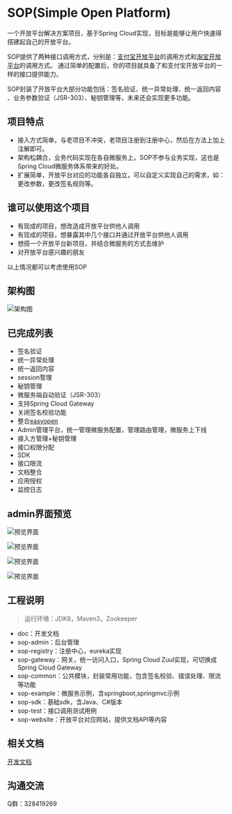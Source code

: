 # SOP(Simple Open Platform)

一个开放平台解决方案项目，基于Spring Cloud实现，目标是能够让用户快速得搭建起自己的开放平台。

SOP提供了两种接口调用方式，分别是：[支付宝开放平台](https://docs.open.alipay.com/api)的调用方式和[淘宝开放平台](http://open.taobao.com/api.htm?docId=285&docType=2)的调用方式。
通过简单的配置后，你的项目就具备了和支付宝开放平台的一样的接口提供能力。

SOP封装了开放平台大部分功能包括：签名验证、统一异常处理、统一返回内容 、业务参数验证（JSR-303）、秘钥管理等，未来还会实现更多功能。

## 项目特点

- 接入方式简单，与老项目不冲突，老项目注册到注册中心，然后在方法上加上注解即可。
- 架构松耦合，业务代码实现在各自微服务上，SOP不参与业务实现，这也是Spring Cloud微服务体系带来的好处。
- 扩展简单，开放平台对应的功能各自独立，可以自定义实现自己的需求，如：更改参数，更改签名规则等。

## 谁可以使用这个项目

- 有现成的项目，想改造成开放平台供他人调用
- 有现成的项目，想暴露其中几个接口并通过开放平台供他人调用
- 想搭一个开放平台新项目，并结合微服务的方式去维护
- 对开放平台感兴趣的朋友

以上情况都可以考虑使用SOP

## 架构图

![架构图](https://images.gitee.com/uploads/images/2019/0610/183127_408bc054_332975.png "sop.png")
## 已完成列表

- 签名验证
- 统一异常处理
- 统一返回内容
- session管理
- 秘钥管理
- 微服务端自动验证（JSR-303）
- 支持Spring Cloud Gateway
- 关闭签名校验功能
- 整合[easyopen](https://gitee.com/durcframework/easyopen)
- Admin管理平台，统一管理微服务配置，管理路由管理，微服务上下线
- 接入方管理+秘钥管理
- 接口权限分配
- SDK
- 接口限流
- 文档整合
- 应用授权
- 监控日志


## admin界面预览

![预览界面](https://images.gitee.com/uploads/images/2019/0509/140139_e99ab644_332975.png "admin_new1.png")

![预览界面](https://images.gitee.com/uploads/images/2019/0509/140154_c181db76_332975.png "admin_new2.png")

![预览界面](https://images.gitee.com/uploads/images/2019/0509/140203_0ed411a3_332975.png "admin_new3.png")

![预览界面](https://images.gitee.com/uploads/images/2019/0509/140220_1110f153_332975.png "admin_new4.png")

## 工程说明

> 运行环境：JDK8，Maven3，Zookeeper

- doc：开发文档
- sop-admin：后台管理
- sop-registry：注册中心，eureka实现
- sop-gateway：网关，统一访问入口，Spring Cloud Zuul实现，可切换成Spring Cloud Gateway
- sop-common：公共模块，封装常用功能，包含签名校验、错误处理、限流等功能
- sop-example：微服务示例，含springboot,springmvc示例
- sop-sdk：基础sdk，含Java、C#版本
- sop-test：接口调用测试用例
- sop-website：开放平台对应网站，提供文档API等内容


## 相关文档

[开发文档](http://durcframework.gitee.io/sop)

## 沟通交流

Q群：328419269
